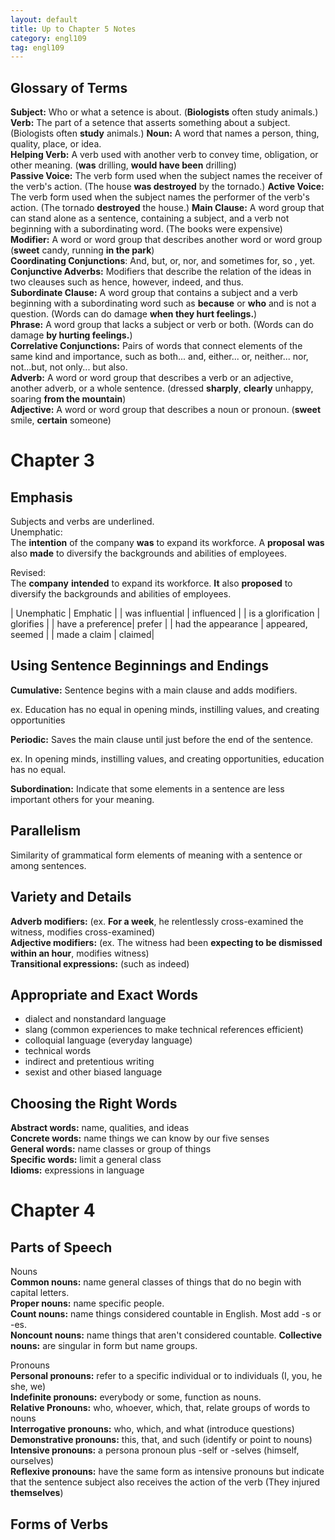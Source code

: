 ```yaml
---
layout: default
title: Up to Chapter 5 Notes
category: engl109
tag: engl109
---
```


## Glossary of Terms
**Subject:** Who or what a setence is about. (**Biologists** often study animals.)  
**Verb:** The part of a setence that asserts something about a subject.(Biologists often **study** animals.)
**Noun:** A word that names a person, thing, quality, place, or idea.  
**Helping Verb:** A verb used with another verb to convey time, obligation, or other meaning. (**was** drilling, **would have been** drilling)  
**Passive Voice:** The verb form used when the subject names the receiver of the verb's action. (The house **was destroyed** by the tornado.)
**Active Voice:** The verb form used when the subject names the performer of the verb's action. (The tornado **destroyed** the house.)
**Main Clause:** A word group that can stand alone as a sentence, containing a subject, and a verb not beginning with a subordinating word. (The books were expensive)  
**Modifier:** A word or word group that describes another word or word group (**sweet** candy, running **in the park**)  
**Coordinating Conjunctions**: And, but, or, nor, and sometimes for, so , yet.  
**Conjunctive Adverbs:** Modifiers that describe the relation of the ideas in two cleauses such as hence, however, indeed, and thus.  
**Subordinate Clause:** A word group that contains a subject and a verb beginning with a subordinating word such as **because** or **who** and is not a question. (Words can do damage **when they hurt feelings.**)  
**Phrase:** A word group that lacks a subject or verb or both. (Words can do damage **by hurting feelings.**)  
**Correlative Conjunctions:** Pairs of words that connect elements of the same kind and importance, such as both... and, either... or, neither... nor, not...but, not only... but also.  
**Adverb:** A word or word group that describes a verb or an adjective, another adverb, or a whole sentence. (dressed **sharply**, **clearly** unhappy, soaring **from the mountain**)  
**Adjective:** A word or word group that describes a noun or pronoun. (**sweet** smile, **certain** someone)  


# Chapter 3

## Emphasis

Subjects and verbs are underlined.  
Unemphatic:  
The __intention__ of the company __was__ to expand its workforce. A __proposal__ __was__ also __made__ to diversify the backgrounds and abilities of employees.  

Revised:  
The __company__ __intended__ to expand its workforce. __It__ also __proposed__ to diversify the backgrounds and abilities of employees.

| Unemphatic | Emphatic |
| was influential | influenced |
| is a glorification | glorifies |
| have a preference| prefer |
| had the appearance | appeared, seemed |
| made a claim | claimed|

## Using Sentence Beginnings and Endings
**Cumulative:** Sentence begins with a main clause and adds modifiers.

ex. Education has no equal in opening minds, instilling values, and creating opportunities   

**Periodic:** Saves the main clause until just before the end of the sentence.  

ex. In opening minds, instilling values, and creating opportunities, education has no equal.  

**Subordination:** Indicate that some elements in a sentence are less important others for your meaning.  

## Parallelism
Similarity of grammatical form elements of meaning with a sentence or among sentences.  

## Variety and Details
**Adverb modifiers:** (ex. **For a week**, he relentlessly cross-examined the witness, modifies cross-examined)  
**Adjective modifiers:** (ex. The witness had been **expecting to be dismissed within an hour**, modifies witness)  
**Transitional expressions:** (such as indeed)  

## Appropriate and Exact Words
- dialect and nonstandard language  
- slang (common experiences to make technical references efficient)  
- colloquial language (everyday language)  
- technical words  
- indirect and pretentious writing  
- sexist and other biased language  

## Choosing the Right Words
**Abstract words:** name, qualities, and ideas  
**Concrete words:** name things we can know by our five senses  
**General words:** name classes or group of things  
**Specific words:** limit a general class  
**Idioms:** expressions in language  

# Chapter 4

## Parts of Speech
Nouns  
**Common nouns:**  name general classes of things that do no begin with capital letters.  
**Proper nouns:** name specific people.  
**Count nouns:** name things considered countable in English. Most add -s or -es.  
**Noncount nouns:** name things that aren't considered countable.
**Collective nouns:** are singular in form but name groups.

Pronouns  
**Personal pronouns:** refer to a specific individual or to individuals (I, you, he she, we)  
**Indefinite pronouns:** everybody or some, function as nouns.  
**Relative Pronouns:** who, whoever, which, that, relate groups of words to nouns  
**Interrogative pronouns:** who, which, and what (introduce questions)  
**Demonstrative pronouns:** this, that, and such (identify or point to nouns)  
**Intensive pronouns:** a persona pronoun plus -self or -selves (himself, ourselves)  
**Reflexive pronouns:** have the same form as intensive pronouns but indicate that the sentence subject also receives the action of the verb (They injured **themselves**)  

## Forms of Verbs
